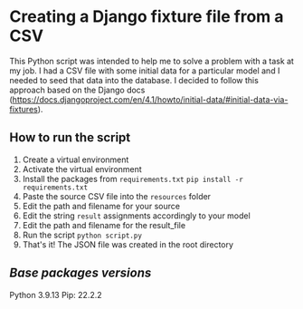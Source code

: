 # Creating a Django fixture file from a CSV
This Python script was intended to help me to solve a problem with a task at my job. I had a CSV file with some initial data for a particular model and I needed to seed that data into the database.
I decided to follow this approach based on the Django docs (https://docs.djangoproject.com/en/4.1/howto/initial-data/#initial-data-via-fixtures).
## How to run the script
1. Create a virtual environment
2. Activate the virtual environment
3. Install the packages from `requirements.txt`
	```pip install -r requirements.txt```
4. Paste the source CSV file into the `resources` folder
5. Edit the path and filename for your source
6. Edit the string `result` assignments accordingly to your model
7. Edit the path and filename for the result_file
8. Run the script
	```python script.py```
9. That's it! The JSON file was created in the root directory

## *Base packages versions*
Python 3.9.13
Pip: 22.2.2